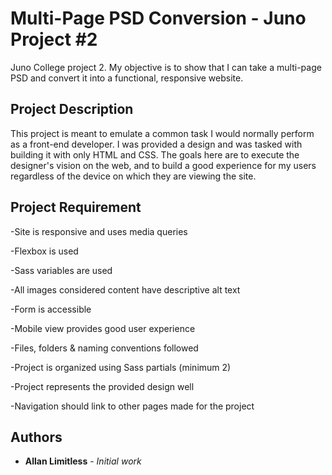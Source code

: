 # Multi-Page PSD Conversion - Juno Project #2 

Juno College project 2. My objective is to show that I can take a multi-page PSD and convert it into a functional, responsive website.

## Project Description

This project is meant to emulate a common task I would normally perform as a front-end developer. I was provided a design and was tasked with building it with only HTML and CSS. The goals here are to execute the designer's vision on the web, and to build a good experience for my users regardless of the device on which they are viewing the site.

## Project Requirement

-Site is responsive and uses media queries

-Flexbox is used

-Sass variables are used

-All images considered content have descriptive alt text

-Form is accessible

-Mobile view provides good user experience

-Files, folders & naming conventions followed

-Project is organized using Sass partials (minimum 2)

-Project represents the provided design well

-Navigation should link to other pages made for the project

## Authors

* **Allan Limitless** - *Initial work* 


